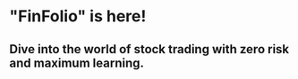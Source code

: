 # "FinFolio" is here!  
## Dive into the world of stock trading with zero risk and maximum learning.
##
